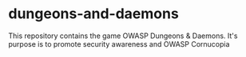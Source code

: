 # dungeons-and-daemons
This repository contains the game OWASP Dungeons &amp; Daemons. It's purpose is to promote security awareness and OWASP Cornucopia
